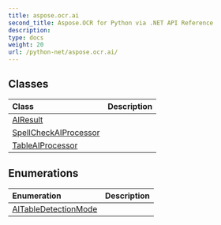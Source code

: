 ```yaml
---
title: aspose.ocr.ai
second_title: Aspose.OCR for Python via .NET API Reference
description: 
type: docs
weight: 20
url: /python-net/aspose.ocr.ai/
---
```





## Classes
| Class | Description |
| :- | :- |
|[AIResult](/ocr/python-net/aspose.ocr.ai/airesult/)||
|[SpellCheckAIProcessor](/ocr/python-net/aspose.ocr.ai/spellcheckaiprocessor/)||
|[TableAIProcessor](/ocr/python-net/aspose.ocr.ai/tableaiprocessor/)||
## Enumerations
| Enumeration | Description |
| :- | :- |
|[AITableDetectionMode](/ocr/python-net/aspose.ocr.ai/aitabledetectionmode/)||
